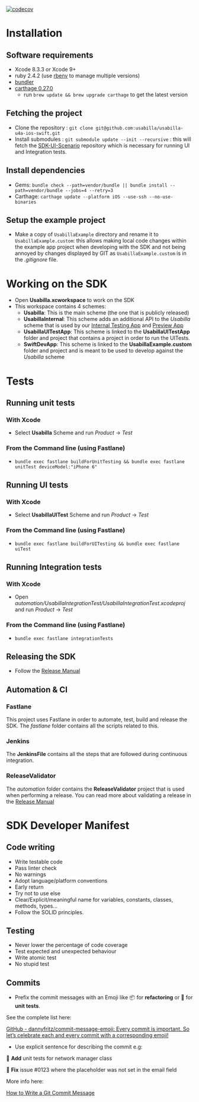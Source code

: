 [![codecov](https://codecov.io/gh/usabilla/usabilla-u4a-ios-swift/branch/develop/graph/badge.svg?token=2LnXmvPDeU)](https://codecov.io/gh/usabilla/usabilla-u4a-ios-swift)

# Installation
## Software requirements
* Xcode 8.3.3 or Xcode 9+
* ruby 2.4.2 (use [rbenv](https://github.com/rbenv/rbenv) to manage multiple versions)
* [bundler](http://bundler.io)
* [carthage 0.27.0](https://github.com/Carthage/Carthage)
    * run `brew update && brew upgrade carthage` to get the latest version

## Fetching the project
* Clone the repository : `git clone git@github.com:usabilla/usabilla-u4a-ios-swift.git`
* Install submodules : `git submodule update --init --recursive` : this will fetch the [SDK-UI-Scenario](https://github.com/usabilla/SDK-UI-Scenarios) repository which is necessary for running UI and Integration tests.

## Install dependencies
* Gems: `bundle check --path=vendor/bundle || bundle install --path=vendor/bundle --jobs=4 --retry=3`
* Carthage: `carthage update --platform iOS --use-ssh --no-use-binaries`

## Setup the example project
* Make a copy of `UsabillaExample` directory and rename it to `UsabillaExample.custom`: this allows making local code changes within the example app project when developing with the SDK and not being annoyed by changes displayed by GIT as `UsabillaExample.custom` is in the *.gitignore* file.

# Working on the SDK
* Open **Usabilla.xcworkspace** to work on the SDK
* This workspace contains 4 schemes: 
    * **Usabilla**: This is the main scheme (the one that is publicly released)
    * **UsabillaInternal**: This scheme adds an additional API to the *Usabilla* scheme that is used by our [Internal Testing App](https://github.com/usabilla/usabilla-u4a-ios-internal-testing) and [Preview App](https://github.com/usabilla/usabilla-u4a-ios-new-preview)
    * **UsabillaUITestApp**: This scheme is linked to the **UsabillaUITestApp** folder and project that contains a project in order to run the UITests.
    * **SwiftDevApp**: This scheme is linked to the **UsabillaExample.custom** folder and project and is meant to be used to develop against the *Usabilla* scheme

# Tests
## Running unit tests
### With Xcode
* Select **Usabilla** Scheme and run *Product* -> *Test*

### From the Command line (using Fastlane)
* `bundle exec fastlane buildForUnitTesting && bundle exec fastlane unitTest deviceModel:"iPhone 6"`

## Running UI tests
### With Xcode
* Select **UsabillaUITest** Scheme and run *Product* -> *Test*

### From the Command line (using Fastlane)
* `bundle exec fastlane buildForUITesting && bundle exec fastlane uiTest`

## Running Integration tests
### With Xcode
* Open *automation/UsabillaIntegrationTest/UsabillaIntegrationTest.xcodeproj* and run *Product* -> *Test*

### From the Command line (using Fastlane)
* `bundle exec fastlane integrationTests`

## Releasing the SDK
* Follow the [Release Manual](ReleaseManual.md)

## Automation & CI

### Fastlane
This project uses Fastlane in order to automate, test, build and release the SDK. The *fastlane* folder contains all the scripts related to this.

### Jenkins
The **JenkinsFile** contains all the steps that are followed during continuous integration.

### ReleaseValidator
The *automation* folder contains the **ReleaseValidator** project that is used when performing a release. You can read more about validating a release in the [Release Manual](ReleaseManual.md)

# SDK Developer Manifest

## Code writing
* Write testable code
* Pass linter check
* No warnings
* Adopt language/platform conventions
* Early return
* Try not to use else
* Clear/Explicit/meaningful name for variables, constants, classes, methods, types…
* Follow the SOLID principles.

## Testing
* Never lower the percentage of code coverage
* Test expected and unexpected behaviour
* Write atomic test
* No stupid test

## Commits
* Prefix the commit messages with an Emoji like 📦 for **refactoring** or 🚨 for **unit tests**.

 See the complete list here:

 [GitHub - dannyfritz/commit-message-emoji: Every commit is important. So let’s celebrate each and every commit with a corresponding emoji!](https://github.com/dannyfritz/commit-message-emoji)
* Use explicit sentence for describing the commit e.g:

 🚨 **Add** unit tests for network manager class

 🐛 **Fix** issue #0123 where the placeholder was not set in the email field

 More info here:

 [How to Write a Git Commit Message](http://chris.beams.io/posts/git-commit/)
